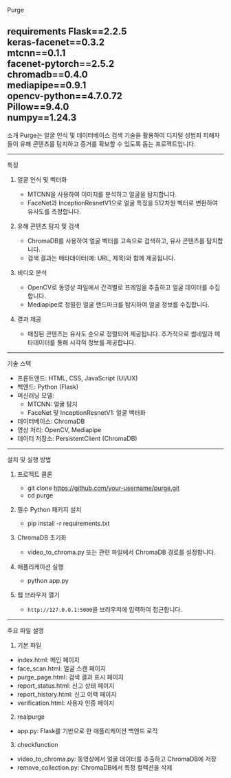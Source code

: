 Purge

requirements
Flask==2.2.5  
keras-facenet==0.3.2  
mtcnn==0.1.1  
facenet-pytorch==2.5.2  
chromadb==0.4.0  
mediapipe==0.9.1  
opencv-python==4.7.0.72  
Pillow==9.4.0  
numpy==1.24.3  
---
소개 
Purge는 얼굴 인식 및 데이터베이스 검색 기술을 활용하여 디지털 성범죄 피해자들이 유해 콘텐츠를 탐지하고 증거를 확보할 수 있도록 돕는 프로젝트입니다.

---
특징

1. 얼굴 인식 및 벡터화  
   - MTCNN을 사용하여 이미지를 분석하고 얼굴을 탐지합니다.  
   - FaceNet과 InceptionResnetV1으로 얼굴 특징을 512차원 벡터로 변환하여 유사도를 측정합니다.  

2. 유해 콘텐츠 탐지 및 검색  
   - ChromaDB를 사용하여 얼굴 벡터를 고속으로 검색하고, 유사 콘텐츠를 탐지합니다.  
   - 검색 결과는 메타데이터(예: URL, 제목)와 함께 제공됩니다.  

3. 비디오 분석  
   - OpenCV로 동영상 파일에서 간격별로 프레임을 추출하고 얼굴 데이터를 수집합니다.  
   - Mediapipe로 정밀한 얼굴 랜드마크를 탐지하여 얼굴 정보를 수집합니다.  

4. 결과 제공  
   - 매칭된 콘텐츠는 유사도 순으로 정렬되어 제공됩니다. 추가적으로 썸네일과 메타데이터를 통해 시각적 정보를 제공합니다.  

---
기술 스택 

- 프론트엔드: HTML, CSS, JavaScript (UI/UX)  
- 백엔드: Python (Flask)  
- 머신러닝 모델:  
  - MTCNN: 얼굴 탐지  
  - FaceNet 및 InceptionResnetV1: 얼굴 벡터화  
- 데이터베이스: ChromaDB  
- 영상 처리: OpenCV, Mediapipe  
- 데이터 저장소: PersistentClient (ChromaDB)  

---
설치 및 실행 방법

1. 프로젝트 클론  
   - git clone https://github.com/your-username/purge.git
   - cd purge

2. 필수 Python 패키지 설치  
   - pip install -r requirements.txt

3. ChromaDB 초기화  
   - video_to_chroma.py 또는 관련 파일에서 ChromaDB 경로를 설정합니다.  

4. 애플리케이션 실행  
   - python app.py

5. 웹 브라우저 열기  
   - `http://127.0.0.1:5000`을 브라우저에 입력하여 접근합니다.  

---
주요 파일 설명

1. 기본 파일
- index.html: 메인 페이지
- face_scan.html: 얼굴 스캔 페이지
- purge_page.html: 검색 결과 표시 페이지
- report_status.html: 신고 상태 페이지
- report_history.html: 신고 이력 페이지
- verification.html: 사용자 인증 페이지


2. realpurge
- app.py: Flask를 기반으로 한 애플리케이션 백엔드 로직

3. checkfunction
- video_to_chroma.py: 동영상에서 얼굴 데이터를 추출하고 ChromaDB에 저장
- remove_collection.py: ChromaDB에서 특정 컬렉션을 삭제

